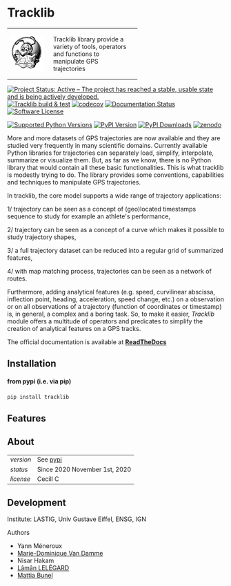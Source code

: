 # Tracklib

<p align="center">
<table style="border:none;border:0;width:60%"><tr>
  <td align="center" style="width:30%"><img width="200px" src="https://github.com/umrlastig/tracklib/blob/main/doc/source/img/TracklibLogo.png" /></td>
  <td style="padding:16px;"><label>Tracklib</label> library provide a variety of tools, operators and functions to manipulate GPS trajectories</td>
</tr></table>
</p>

[![Project Status: Active – The project has reached a stable, usable state and is being actively developed.](https://www.repostatus.org/badges/latest/active.svg)](https://www.repostatus.org/#active)
[![Tracklib build & test](https://github.com/umrlastig/tracklib/actions/workflows/ci.yml/badge.svg)](https://github.com/umrlastig/tracklib/actions/workflows/ci.yml)
[![codecov](https://codecov.io/gh/umrlastig/tracklib/branch/main/graph/badge.svg?token=pHLaV21j2O)](https://codecov.io/gh/umrlastig/tracklib)
[![Documentation Status](https://readthedocs.org/projects/tracklib/badge/?version=latest)](https://tracklib.readthedocs.io/en/latest/?badge=latest)
[![Software License](https://img.shields.io/badge/Licence-Cecill--C-blue.svg?style=flat)](https://github.com/umrlastig/tracklib/blob/main/LICENCE)

[![Supported Python Versions](https://img.shields.io/pypi/pyversions/tracklib.svg)](https://www.python.org/downloads/)
[![PyPI Version](https://img.shields.io/pypi/v/tracklib.svg)](https://pypi.python.org/pypi/tracklib/)
[![PyPI Downloads](https://img.shields.io/pypi/dm/tracklib?color=blue)](https://pypistats.org/packages/tracklib)
[![zenodo](https://zenodo.org/badge/DOI/10.5281/zenodo.10065979.svg)](https://doi.org/10.5281/zenodo.10065979)



More and more datasets of GPS trajectories are now available and they are studied very frequently in many scientific domains. Currently available Python libraries for trajectories can separately load, simplify, interpolate, summarize or visualize them. But, as far as we know, there is no Python library that would contain all these basic functionalities. This is what tracklib is modestly trying to do. The library provides  some conventions, capabilities and techniques to manipulate GPS trajectories.

In tracklib, the core model supports a wide range of trajectory  applications:

1/ trajectory can be seen as a concept of (geo)located timestamps sequence to study for example an athlete's performance,

2/ trajectory can be seen as a concept of a curve which makes it possible to study trajectory shapes,

3/ a full trajectory dataset can be reduced into a regular grid of summarized features,

4/ with map matching process, trajectories can be seen as a network of routes.

Furthermore, adding analytical features (e.g. speed, curvilinear abscissa, inflection point, heading, acceleration, speed change, etc.) on a observation or on all observations of a trajectory (function of coordinates or timestamp) is, in general, a complex and a boring task. So, to make it easier, _Tracklib_ module offers a multitude of operators and  predicates to simplify the creation of analytical features on a GPS tracks.


The official documentation is available at **[ReadTheDocs](https://tracklib.readthedocs.io)**

## Installation

#### from pypi (i.e. via pip)

```bash
pip install tracklib
```

## Features




## About

|                |                                                           |
| -------------- | --------------------------------------------------------- |
| _version_      | See [pypi](https://pypi.org/project/tracklib/#history)    |
| _status_       | Since 2020 November 1st, 2020                             |
| _license_      | Cecill C                                                  |

## Development

Institute: LASTIG, Univ Gustave Eiffel, ENSG, IGN

Authors
- Yann Méneroux
- [Marie-Dominique Van Damme](https://www.umr-lastig.fr/mdvandamme/)
- Nisar Hakam
- [Lâmân LELÉGARD](https://www.umr-lastig.fr/laman-lelegard/) 
- [Mattia Bunel ](https://www.umr-lastig.fr/mattia-bunel/index_fr.html)














